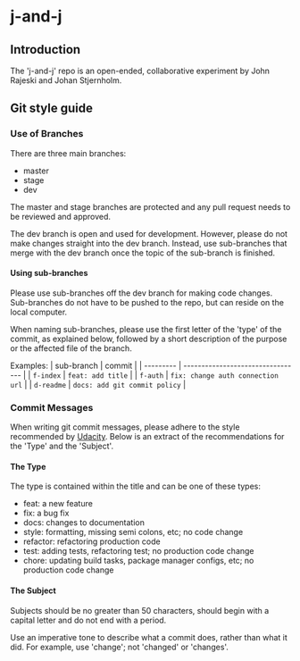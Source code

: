 # j-and-j
## Introduction
The 'j-and-j' repo is an open-ended, collaborative experiment by John Rajeski and Johan Stjernholm.
## Git style guide
### Use of Branches
There are three main branches:
- master
- stage
- dev

The master and stage branches are protected and any pull request needs to be reviewed and approved.

The dev branch is open and used for development. However, please do not make changes straight into the dev branch. Instead, use sub-branches that merge with the dev branch once the topic of the sub-branch is finished.

#### Using sub-branches
Please use sub-branches off the dev branch for making code changes. Sub-branches do not have to be pushed to the repo, but can reside on the local computer.

When naming sub-branches, please use the first letter of the 'type' of the commit, as explained below, followed by a short description of the purpose or the affected file of the branch.

Examples:
| sub-branch | commit                            |
| ---------  | --------------------------------- |
| `f-index`  | `feat: add title`                 |
| `f-auth`   | `fix: change auth connection url` |
| `d-readme` | `docs: add git commit policy`     |

### Commit Messages
When writing git commit messages, please adhere to the style recommended by [Udacity](https://udacity.github.io/git-styleguide/). Below is an extract of the recommendations for the 'Type' and the 'Subject'.

#### The Type
The type is contained within the title and can be one of these types:
- feat: a new feature
- fix: a bug fix
- docs: changes to documentation
- style: formatting, missing semi colons, etc; no code change
- refactor: refactoring production code
- test: adding tests, refactoring test; no production code change
- chore: updating build tasks, package manager configs, etc; no production code change

#### The Subject
Subjects should be no greater than 50 characters, should begin with a capital letter and do not end with a period.

Use an imperative tone to describe what a commit does, rather than what it did. For example, use 'change'; not 'changed' or 'changes'.